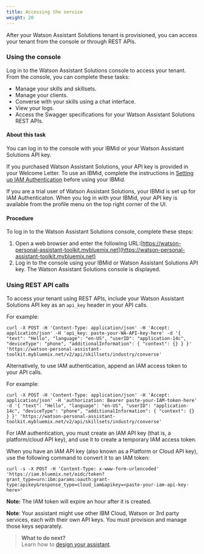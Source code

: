 ```yaml
---
title: Accessing the service
weight: 20
---
```

After your Watson Assistant Solutions tenant is provisioned, you can access your tenant from the console or through REST APIs.

### Using the console
Log in to the Watson Assistant Solutions console to access your tenant.  From the console, you can complete these tasks:
- Manage your skills and skillsets.
- Manage your clients.
- Converse with your skills using a chat interface.
- View your logs.
- Access the Swagger specifications for your Watson Assistant Solutions REST APIs.

#### About this task
You can log in to the console with your IBMid or your Watson Assistant Solutions API key.  

If you purchased Watson Assistant Solutions, your API key is provided in your Welcome Letter.  To use an IBMid, complete the instructions in [Setting up IAM Authentication]({{site.baseurl}}/further-topics/login-with-IBMid) before using your IBMid.

If you are a trial user of Watson Assistant Solutions, your IBMid is set up for IAM Authenticaton.  When you log in with your IBMid, your API key is available from the profile menu on the top right corner of the UI.

#### Procedure
To log in to the Watson Assistant Solutions console, complete these steps:
1. Open a web browser and enter the following URL:[https://watson-personal-assistant-toolkit.mybluemix.net](https://watson-personal-assistant-toolkit.mybluemix.net)
2. Log in to the console using your IBMid or Watson Assistant Solutions API key.
The Watson Assistant Solutions console is displayed.

### Using REST API calls
To access your tenant using REST APIs, include your Watson Assistant Solutions API key as an `api_key` header in your API calls.

For example:

`curl -X POST -H 'Content-Type: application/json' -H 'Accept: application/json' -H 'api_key: paste-your-WA-API-key-here' -d '{ "text": "Hello", "language": "en-US", "userID": "application-14c", "deviceType": "phone", "additionalInformation": { "context": {} } }' 'https://watson-personal-assistant-toolkit.mybluemix.net/v2/api/skillsets/industry/converse'`

Alternatively, to use IAM authentication, append an IAM access token to your API calls.

For example:

`curl -X POST -H 'Content-Type: application/json' -H 'Accept: application/json' -H 'authorization: Bearer paste-your-IAM-token-here' -d '{ "text": "Hello", "language": "en-US", "userID": "application-14c", "deviceType": "phone", "additionalInformation": { "context": {} } }' 'https://watson-personal-assistant-toolkit.mybluemix.net/v2/api/skillsets/industry/converse'`

For IAM authentication, you must create an IAM API key (that is, a platform/cloud API key), and use it to create a temporary IAM access token.

When you have an IAM API key (also known as a Platform or Cloud API key), use the following command to convert it to an IAM token:

`curl -s -X POST -H 'Content-Type: x-www-form-urlencoded' 'https://iam.bluemix.net/oidc/token?grant_type=urn:ibm:params:oauth:grant-type:apikey&response_type=cloud_iam&apikey=<paste-your-iam-api-key-here>'`

**Note:** The IAM token will expire an hour after it is created.  

**Note**: Your assistant might use other IBM Cloud, Watson or 3rd party services, each with their own API keys. You must provision and manage those keys separately.

> **What to do next?**<br/>
Learn how to [design your assistant]({{site.baseurl}}/design/how-to-design-your-assistant).
